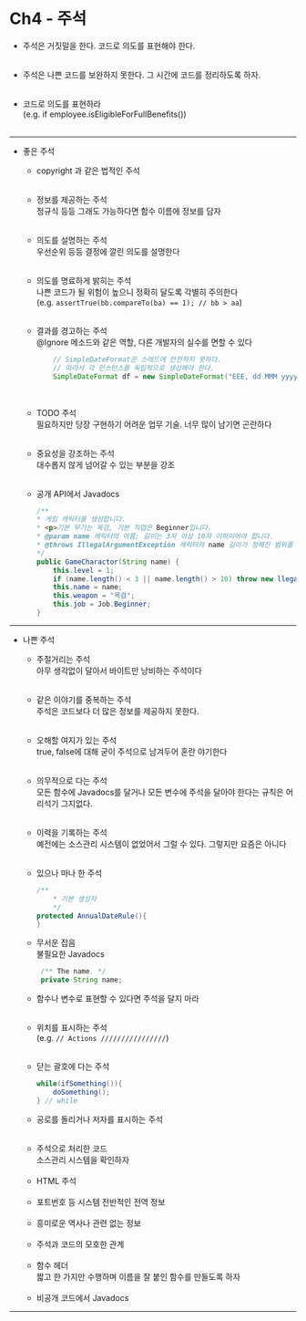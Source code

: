 # Ch4 - 주석

-   주석은 거짓말을 한다. 코드로 의도를 표현해야 한다.  
    <br>

-   주석은 나쁜 코드를 보완하지 못한다. 그 시간에 코드를 정리하도록 하자.  
    <br>

-   코드로 의도를 표현하라  
    (e.g. if employee.isEligibleForFullBenefits())  
    <br>

---

-   좋은 주석

    -   copyright 과 같은 법적인 주석  
        <br>

    -   정보를 제공하는 주석  
        정규식 등등 그래도 가능하다면 함수 이름에 정보를 담자  
        <br>

    -   의도를 설명하는 주석  
        우선순위 등등 결정에 깔린 의도를 설명한다  
        <br>

    -   의도를 명료하게 밝히는 주석  
        나쁜 코드가 될 위험이 높으니 정확히 달도록 각별히 주의한다  
        (e.g. `assertTrue(bb.compareTo(ba) == 1); // bb > aa`)  
        <br>

    -   결과를 경고하는 주석  
        @Ignore 메소드와 같은 역할, 다른 개발자의 실수를 면할 수 있다

        ```java
            // SimpleDateFormat은 스레드에 안전하지 못하다.
            // 따라서 각 인스턴스를 독립적으로 생성해야 한다.
            SimpleDateFormat df = new SimpleDateFormat("EEE, dd MMM yyyy HH:mm:ss z");
        ```

      <br>

    -   TODO 주석  
        필요하지만 당장 구현하기 어려운 업무 기술. 너무 많이 남기면 곤란하다  
        <br>

    -   중요성을 강조하는 주석  
        대수롭지 않게 넘어갈 수 있는 부분을 강조  
        <br>

    -   공개 API에서 Javadocs

        ```java
        /**
        * 게임 캐릭터를 생성합니다.
        * <p>기본 무기는 목검, 기본 직업은 Beginner입니다.
        * @param name 캐릭터의 이름; 길이는 3자 이상 10자 이하이어야 합니다.
        * @throws IllegalArgumentException 캐릭터의 name 길이가 정해진 범위를 벗어나면 발생합니다.
        */
        public GameCharactor(String name) {
            this.level = 1;
            if (name.length() < 3 || name.length() > 10) throw new llegalArgumentException("캐릭터의 이름은 3자 이상 10자 이하입니다.");
            this.name = name;
            this.weapon = "목검";
            this.job = Job.Beginner;
        }
        ```

---

-   나쁜 주석

    -   주절거리는 주석  
        아무 생각없이 달아서 바이트만 낭비하는 주석이다  
        <br>

    -   같은 이야기를 중복하는 주석  
        주석은 코드보다 더 많은 정보를 제공하지 못한다.  
        <br>

    -   오해할 여지가 있는 주석  
        true, false에 대해 굳이 주석으로 남겨두어 혼란 야기한다  
        <br>

    -   의무적으로 다는 주석  
         모든 함수에 Javadocs를 달거나 모든 변수에 주석을 달아야 한다는 규칙은 어리석기 그지없다.  
         <br>

    -   이력을 기록하는 주석  
         예전에는 소스관리 시스템이 없었어서 그럴 수 있다. 그렇지만 요즘은 아니다  
         <br>

    -   있으나 마나 한 주석

        ```java
        /**
            * 기본 생성자
            */
        protected AnnualDateRule(){
        }
        ```

    -   무서운 잡음  
        불필요한 Javadocs  
        ```java
         /** The name. */ 
         private String name; 
         ```

    -   함수나 변수로 표현할 수 있다면 주석을 달지 마라  
        <br>

    -   위치를 표시하는 주석  
        (e.g. `// Actions ////////////////`)  
        <br>

    - 닫는 괄호에 다는 주석
        ```java
        while(ifSomething()){
            doSomething();
        } // while
        ```

    - 공로를 돌리거나 저자를 표시하는 주석  
    <br>
    
    - 주석으로 처리한 코드  
    소스관리 시스템을 확인하자  
    <br>

    - HTML 주석  
    <br>

    - 포트번호 등 시스템 전반적인 전역 정보  
    <br>

    - 흥미로운 역사나 관련 없는 정보  
    <br>

    - 주석과 코드의 모호한 관계  
    <br>

    - 함수 헤더  
    짧고 한 가지만 수행하며 이름을 잘 붙인 함수를 만들도록 하자  
    <br>

    - 비공개 코드에서 Javadocs  

---
